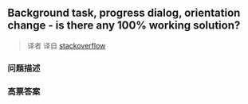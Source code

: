 ## Background task, progress dialog, orientation change - is there any 100% working solution?

> 译者 译自 [stackoverflow](http://stackoverflow.com/questions/3821423/background-task-progress-dialog-orientation-change-is-there-any-100-working) 

### 问题描述 

### 高票答案 

